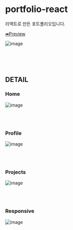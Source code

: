 # portfolio-react
리액트로 만든 포트폴리오입니다.

[➡Preview](https://portfolio-react-hnaa0.vercel.app/)

![image](https://github.com/hnaa0/portfolio-react/assets/76546543/2cb8dba3-d76a-4723-9a58-a97e06e8fa61)


<br />
<br />
<br />

## DETAIL
### Home
![image](https://github.com/hnaa0/portfolio-react/assets/76546543/a98482e0-80b8-4dfb-8440-e4ee352866c3)

<br />
<br />

### Profile
![image](https://github.com/hnaa0/portfolio-react/assets/76546543/d3b9cda8-0e01-4fb8-9f51-4bd009a035bf)


<br />
<br />

### Projects
![image](https://github.com/hnaa0/portfolio-react/assets/76546543/8a1cdf8a-72d3-4326-a20d-4fe83870fb11)


<br />
<br />

### Responsive
![image](https://github.com/hnaa0/portfolio-react/assets/76546543/0ebbecff-63e6-4d7b-b2a1-c45b5e4e824a)
